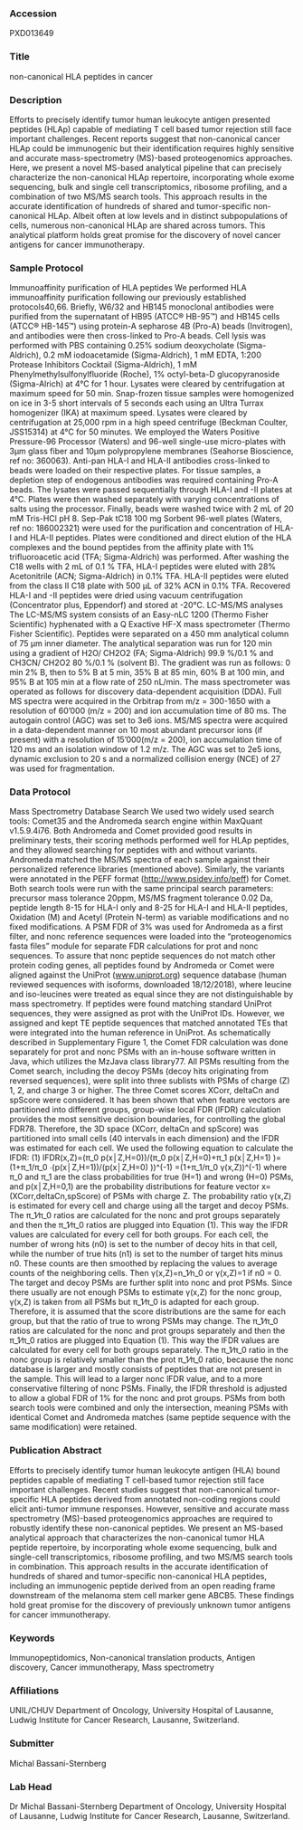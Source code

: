 ### Accession
PXD013649

### Title
non-canonical HLA peptides in cancer

### Description
Efforts to precisely identify tumor human leukocyte antigen presented peptides (HLAp) capable of mediating T cell based tumor rejection still face important challenges. Recent reports suggest that non-canonical cancer HLAp could be immunogenic but their identification requires highly sensitive and accurate mass-spectrometry (MS)-based proteogenomics approaches. Here, we present a novel MS-based analytical pipeline that can precisely characterize the non-canonical HLAp repertoire, incorporating whole exome sequencing, bulk and single cell transcriptomics, ribosome profiling, and a combination of two MS/MS search tools. This approach results in the accurate identification of hundreds of shared and tumor-specific non-canonical HLAp. Albeit often at low levels and in distinct subpopulations of cells, numerous non-canonical HLAp are shared across tumors. This analytical platform holds great promise for the discovery of novel cancer antigens for cancer immunotherapy.

### Sample Protocol
Immunoaffinity purification of HLA peptides We performed HLA immunoaffinity purification following our previously established protocols40,66.  Briefly, W6/32 and HB145 monoclonal antibodies were purified from the supernatant of HB95 (ATCC® HB-95™) and HB145 cells (ATCC® HB-145™) using protein-A sepharose 4B (Pro-A) beads (Invitrogen), and antibodies were then cross-linked to Pro-A beads. Cell lysis was performed with PBS containing 0.25% sodium deoxycholate (Sigma-Aldrich), 0.2 mM iodoacetamide (Sigma-Aldrich), 1 mM EDTA, 1:200 Protease Inhibitors Cocktail (Sigma-Aldrich), 1 mM Phenylmethylsulfonylfluoride (Roche), 1% octyl-beta-D glucopyranoside (Sigma-Alrich) at 4°C for 1 hour.  Lysates were cleared by centrifugation at maximum speed for 50 min. Snap-frozen tissue samples were homogenized on ice in 3-5 short intervals of 5 seconds each using an Ultra Turrax homogenizer (IKA) at maximum speed. Lysates were cleared by centrifugation at 25,000 rpm in a high speed centrifuge (Beckman Coulter, JSS15314) at 4°C for 50 minutes. We employed the Waters Positive Pressure-96 Processor (Waters) and 96-well single-use micro-plates with 3µm glass fiber and 10µm polypropylene membranes (Seahorse Bioscience, ref no: 360063). Anti-pan HLA-I and HLA-II antibodies cross-linked to beads were loaded on their respective plates. For tissue samples, a depletion step of endogenous antibodies was required containing Pro-A beads. The lysates were passed sequentially through HLA-I and -II plates at 4°C. Plates were then washed separately with varying concentrations of salts using the processor. Finally, beads were washed twice with 2 mL of 20 mM Tris-HCl pH 8. Sep-Pak tC18 100 mg Sorbent 96-well plates (Waters, ref no: 186002321) were used for the purification and concentration of HLA-I and HLA-II peptides. Plates were conditioned and direct elution of the HLA complexes and the bound peptides from the affinity plate with 1% trifluoroacetic acid (TFA; Sigma-Aldrich) was performed. After washing the C18 wells with 2 mL of 0.1 % TFA, HLA-I peptides were eluted with 28% Acetonitrile (ACN; Sigma-Aldrich) in 0.1% TFA. HLA-II peptides were eluted from the class II C18 plate with 500 µL of 32% ACN in 0.1% TFA. Recovered HLA-I and -II peptides were dried using vacuum centrifugation (Concentrator plus, Eppendorf) and stored at -20°C.  LC-MS/MS analyses The LC-MS/MS system consists of an Easy-nLC 1200 (Thermo Fisher Scientific) hyphenated with a Q Exactive HF-X mass spectrometer (Thermo Fisher Scientific). Peptides were separated on a 450 mm analytical column of 75 µm inner diameter. The analytical separation was run for 120 min using a gradient of H2O/ CH2O2 (FA; Sigma-Aldrich) 99.9 %/0.1 % and CH3CN/ CH2O2 80 %/0.1 % (solvent B). The gradient was run as follows: 0 min 2% B, then to 5% B at 5 min, 35% B at 85 min, 60% B at 100 min, and 95% B at 105 min at a flow rate of 250 nL/min. The mass spectrometer was operated as follows for discovery data-dependent acquisition (DDA). Full MS spectra were acquired in the Orbitrap from m/z = 300-1650 with a resolution of 60’000 (m/z = 200) and ion accumulation time of 80 ms. The autogain control (AGC) was set to 3e6 ions. MS/MS spectra were acquired in a data-dependent manner on 10 most abundant precursor ions (if present) with a resolution of 15’000(m/z = 200), ion accumulation time of 120 ms and an isolation window of 1.2 m/z. The AGC was set to 2e5 ions, dynamic exclusion to 20 s and a normalized collision energy (NCE) of 27 was used for fragmentation.

### Data Protocol
Mass Spectrometry Database Search  We used two widely used search tools: Comet35 and the Andromeda search engine within MaxQuant v1.5.9.4i76. Both Andromeda and Comet provided good results in preliminary tests, their scoring methods performed well for HLAp peptides, and they allowed searching for peptides with and without variants. Andromeda matched the MS/MS spectra of each sample against their personalized reference libraries (mentioned above). Similarly, the variants were annotated in the PEFF format (http://www.psidev.info/peff) for Comet. Both search tools were run with the same principal search parameters: precursor mass tolerance 20ppm, MS/MS fragment tolerance 0.02 Da, peptide length 8-15 for HLA-I only and 8-25 for HLA-I and HLA-II peptides, Oxidation (M) and Acetyl (Protein N-term) as variable modifications and no fixed modifications. A PSM FDR of 3% was used for Andromeda as a first filter, and nonc reference sequences were loaded into the “proteogenomics fasta files” module for separate FDR calculations for prot and nonc sequences. To assure that nonc peptide sequences do not match other protein coding genes, all peptides found by Andromeda or Comet were aligned against the UniProt (www.uniprot.org) sequence database (human reviewed sequences with isoforms, downloaded 18/12/2018), where leucine and iso-leucines were treated as equal since they are not distinguishable by mass spectrometry. If peptides were found matching standard UniProt sequences, they were assigned as prot with the UniProt IDs. However, we assigned and kept TE peptide sequences that matched  annotated TEs that were integrated into the human reference in UniProt.  As schematically described in Supplementary Figure 1, the Comet FDR calculation was done separately for prot and nonc PSMs with an in-house software written in Java, which utilizes the MzJava class library77. All PSMs resulting from the Comet search, including the decoy PSMs (decoy hits originating from reversed sequences), were split into three sublists with PSMs of charge (Z) 1, 2, and charge 3 or higher. The three Comet scores XCorr, deltaCn and spScore were considered. It has been shown that when feature vectors are partitioned into different groups, group-wise local FDR (lFDR) calculation provides the most sensitive decision boundaries, for controlling the global FDR78. Therefore, the 3D space (XCorr, deltaCn and spScore) was partitioned into small cells (40 intervals in each dimension) and the lFDR was estimated for each cell. We used the following equation to calculate the lFDR:  (1) lFDR(x,Z)=(π_0 p(x│Z,H=0))/(π_0 p(x│Z,H=0)+π_1 p(x│Z,H=1) )=(1+π_1/π_0 ∙(p(x│Z,H=1))/(p(x│Z,H=0) ))^(-1) =(1+π_1/π_0  γ(x,Z))^(-1)         where π_0 and π_1 are the class probabilities for true (H=1) and wrong (H=0) PSMs, and  p(x│Z,H=0,1) are the probability distributions for feature vector  x=(XCorr,deltaCn,spScore) of PSMs with charge Z. The probability ratio γ(x,Z) is estimated for every cell and charge using all the target and decoy PSMs. The π_1⁄π_0  ratios are calculated for the nonc and prot groups separately and then the π_1⁄π_0  ratios are plugged into Equation (1). This way the lFDR values are calculated for every cell for both groups. For each cell, the number of wrong hits (n0) is set to the number of decoy hits in that cell, while the number of true hits (n1) is set to the number of target hits minus n0. These counts are then smoothed by replacing the values to average counts of the neighboring cells. Then γ(x,Z)=n_1⁄n_0  or γ(x,Z)=1 if n0 = 0. The target and decoy PSMs are further split into nonc and prot PSMs. Since there usually are not enough PSMs to estimate γ(x,Z) for the nonc group, γ(x,Z) is taken from all PSMs but π_1⁄π_0  is adapted for each group. Therefore, it is assumed that the score distributions are the same for each group, but that the ratio of true to wrong PSMs may change. The π_1⁄π_0  ratios are calculated for the nonc and prot groups separately and then the π_1⁄π_0  ratios are plugged into Equation (1). This way the lFDR values are calculated for every cell for both groups separately. The π_1⁄π_0  ratio in the nonc group is relatively smaller than the prot π_1⁄π_0  ratio, because the nonc database is larger and mostly consists of peptides that are not present in the sample.  This will lead to a larger nonc lFDR value, and to a more conservative filtering of nonc PSMs. Finally, the lFDR threshold is adjusted to allow a global FDR of 1% for the nonc and prot groups. PSMs from both search tools were combined and only the intersection, meaning PSMs with identical Comet and Andromeda matches (same peptide sequence with the same modification) were retained.

### Publication Abstract
Efforts to precisely identify tumor human leukocyte antigen (HLA) bound peptides capable of mediating T cell-based tumor rejection still face important challenges. Recent studies suggest that non-canonical tumor-specific HLA peptides derived from annotated non-coding regions could elicit anti-tumor immune responses. However, sensitive and accurate mass spectrometry (MS)-based proteogenomics approaches are required to robustly identify these non-canonical peptides. We present an MS-based analytical approach that characterizes the non-canonical tumor HLA peptide repertoire, by incorporating whole exome sequencing, bulk and single-cell transcriptomics, ribosome profiling, and two MS/MS search tools in combination. This approach results in the accurate identification of hundreds of shared and tumor-specific non-canonical HLA peptides, including an immunogenic peptide derived from an open reading frame downstream of the melanoma stem cell marker gene ABCB5. These findings hold great promise for the discovery of previously unknown tumor antigens for cancer immunotherapy.

### Keywords
Immunopeptidomics, Non-canonical translation products, Antigen discovery, Cancer immunotherapy, Mass spectrometry

### Affiliations
UNIL/CHUV
Department of Oncology, University Hospital of Lausanne, Ludwig Institute for Cancer Research, Lausanne, Switzerland.

### Submitter
Michal Bassani-Sternberg

### Lab Head
Dr Michal Bassani-Sternberg
Department of Oncology, University Hospital of Lausanne, Ludwig Institute for Cancer Research, Lausanne, Switzerland.


